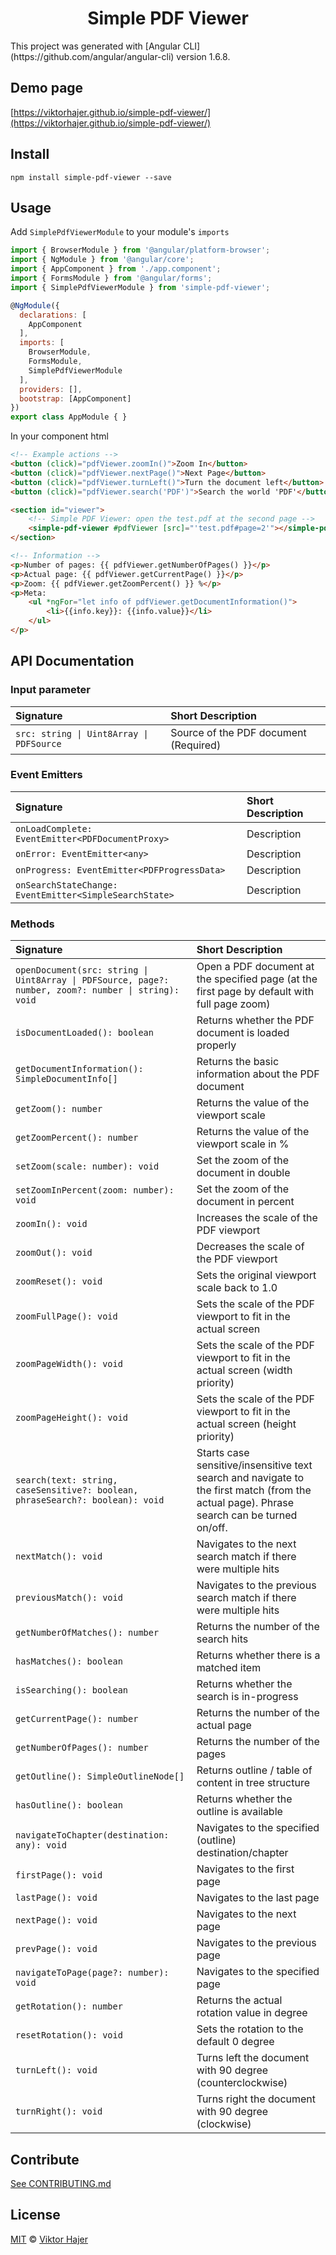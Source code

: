 <h1 align="center">Simple PDF Viewer</h1>
<!--
<p align="center">
  <a href="https://www.npmjs.com/package/simple-pdf-viewer">
    <img src="https://img.shields.io/npm/dm/simple-pdf-viewer.svg?style=flat" alt="downloads">
  </a>
  <a href="https://badge.fury.io/js/simple-pdf-viewer">
    <img src="https://badge.fury.io/js/simple-pdf-viewer.svg" alt="npm version">
  </a>
  <a href="https://david-dm.org/viktorhajer/simple-pdf-viewer" title="dependencies status">
    <img src="https://david-dm.org/viktorhajer/simple-pdf-viewer/status.svg"/>
  </a>
  <a href="https://travis-ci.org/viktorhajer/simple-pdf-viewer" title="test">
    <img src="https://travis-ci.org/viktorhajer/simple-pdf-viewer.svg?branch=master"/>
  </a>
  <a href="https://www.paypal.me/viktorhajer" title="Donate to this project using Paypal">
    <img src="https://img.shields.io/badge/paypal-donate-green.svg" alt="PayPal donate button" />
  </a>
</p>
 -->
This project was generated with [Angular CLI](https://github.com/angular/angular-cli) version 1.6.8.

## Demo page

[https://viktorhajer.github.io/simple-pdf-viewer/](https://viktorhajer.github.io/simple-pdf-viewer/)

## Install

```
npm install simple-pdf-viewer --save
```

## Usage

Add ```SimplePdfViewerModule``` to your module's ```imports```

```javascript
import { BrowserModule } from '@angular/platform-browser';
import { NgModule } from '@angular/core';
import { AppComponent } from './app.component';
import { FormsModule } from '@angular/forms';
import { SimplePdfViewerModule } from 'simple-pdf-viewer';

@NgModule({
  declarations: [
    AppComponent
  ],
  imports: [
    BrowserModule,
    FormsModule,
    SimplePdfViewerModule
  ],
  providers: [],
  bootstrap: [AppComponent]
})
export class AppModule { }
```

In your component html

```html
<!-- Example actions -->
<button (click)="pdfViewer.zoomIn()">Zoom In</button>
<button (click)="pdfViewer.nextPage()">Next Page</button>
<button (click)="pdfViewer.turnLeft()">Turn the document left</button>
<button (click)="pdfViewer.search('PDF')">Search the world 'PDF'</button>

<section id="viewer">
    <!-- Simple PDF Viewer: open the test.pdf at the second page -->
    <simple-pdf-viewer #pdfViewer [src]="'test.pdf#page=2'"></simple-pdf-viewer>
</section>

<!-- Information -->
<p>Number of pages: {{ pdfViewer.getNumberOfPages() }}</p>
<p>Actual page: {{ pdfViewer.getCurrentPage() }}</p>
<p>Zoom: {{ pdfViewer.getZoomPercent() }} %</p>
<p>Meta: 
    <ul *ngFor="let info of pdfViewer.getDocumentInformation()">
        <li>{{info.key}}: {{info.value}}</li>
    </ul>
</p>
```

## API Documentation

### Input parameter

| Signature        | Short Description | 
| :------------- |:-------------| 
| `src: string \| Uint8Array \| PDFSource` | Source of the PDF document (Required) |

### Event Emitters

| Signature        | Short Description | 
| :------------- |:-------------| 
| `onLoadComplete: EventEmitter<PDFDocumentProxy>` | Description |
| `onError: EventEmitter<any>` | Description |
| `onProgress: EventEmitter<PDFProgressData>` | Description |
| `onSearchStateChange: EventEmitter<SimpleSearchState>` | Description |

### Methods

| Signature        | Short Description | 
| :------------- |:-------------| 
| `openDocument(src: string \| Uint8Array \| PDFSource, page?: number, zoom?: number \| string): void` | Open a PDF document at the specified page (at the first page by default with full page zoom) |
| `isDocumentLoaded(): boolean` | Returns whether the PDF document is loaded properly |
| `getDocumentInformation(): SimpleDocumentInfo[]` | Returns the basic information about the PDF document |
| `getZoom(): number` | Returns the value of the viewport scale |
| `getZoomPercent(): number` | Returns the value of the viewport scale in % |
| `setZoom(scale: number): void` | Set the zoom of the document in double |
| `setZoomInPercent(zoom: number): void` | Set the zoom of the document in percent |
| `zoomIn(): void` | Increases the scale of the PDF viewport |
| `zoomOut(): void` | Decreases the scale of the PDF viewport |
| `zoomReset(): void` | Sets the original viewport scale back to 1.0 |
| `zoomFullPage(): void` | Sets the scale of the PDF viewport to fit in the actual screen |
| `zoomPageWidth(): void` | Sets the scale of the PDF viewport to fit in the actual screen (width priority) |
| `zoomPageHeight(): void` | Sets the scale of the PDF viewport to fit in the actual screen (height priority) |
| `search(text: string, caseSensitive?: boolean, phraseSearch?: boolean): void` | Starts case sensitive/insensitive text search and navigate to the first match (from the actual page). Phrase search can be turned on/off. |
| `nextMatch(): void` | Navigates to the next search match if there were multiple hits |
| `previousMatch(): void` | Navigates to the previous search match if there were multiple hits |
| `getNumberOfMatches(): number` | Returns the number of the search hits |
| `hasMatches(): boolean` | Returns whether there is a matched item |
| `isSearching(): boolean` | Returns whether the search is in-progress |
| `getCurrentPage(): number` | Returns the number of the actual page |
| `getNumberOfPages(): number` | Returns the number of the pages |
| `getOutline(): SimpleOutlineNode[]` | Returns outline / table of content in tree structure |
| `hasOutline(): boolean` | Returns whether the outline is available |
| `navigateToChapter(destination: any): void` | Navigates to the specified (outline) destination/chapter |
| `firstPage(): void` | Navigates to the first page |
| `lastPage(): void` | Navigates to the last page |
| `nextPage(): void` | Navigates to the next page |
| `prevPage(): void` | Navigates to the previous page |
| `navigateToPage(page?: number): void` | Navigates to the specified page |
| `getRotation(): number` | Returns the actual rotation value in degree |
| `resetRotation(): void` | Sets the rotation to the default 0 degree |
| `turnLeft(): void` | Turns left the document with 90 degree (counterclockwise) |
| `turnRight(): void` | Turns right the document with 90 degree (clockwise) |

## Contribute
[See CONTRIBUTING.md](CONTRIBUTING.md)

## License

[MIT](https://tldrlegal.com/license/mit-license) © [Viktor Hajer](https://github.com/viktorhajer)
